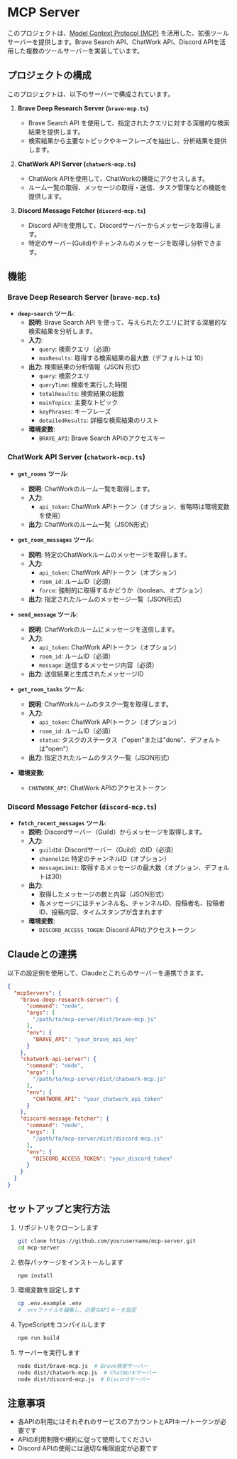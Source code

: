 # MCP Server

このプロジェクトは、[Model Context Protocol (MCP)](https://github.com/modelcontextprotocol) を活用した、拡張ツールサーバーを提供します。Brave Search API、ChatWork API、Discord APIを活用した複数のツールサーバーを実装しています。

## プロジェクトの構成

このプロジェクトは、以下のサーバーで構成されています。

1. **Brave Deep Research Server (`brave-mcp.ts`)**
   * Brave Search API を使用して、指定されたクエリに対する深層的な検索結果を提供します。
   * 検索結果から主要なトピックやキーフレーズを抽出し、分析結果を提供します。

2. **ChatWork API Server (`chatwork-mcp.ts`)**
   * ChatWork APIを使用して、ChatWorkの機能にアクセスします。
   * ルーム一覧の取得、メッセージの取得・送信、タスク管理などの機能を提供します。

3. **Discord Message Fetcher (`discord-mcp.ts`)**
   * Discord APIを使用して、Discordサーバーからメッセージを取得します。
   * 特定のサーバー(Guild)やチャンネルのメッセージを取得し分析できます。

## 機能

### Brave Deep Research Server (`brave-mcp.ts`)

* **`deep-search` ツール**:
  * **説明**: Brave Search API を使って、与えられたクエリに対する深層的な検索結果を分析します。
  * **入力**:
    * `query`: 検索クエリ（必須）
    * `maxResults`: 取得する検索結果の最大数（デフォルトは 10）
  * **出力**: 検索結果の分析情報（JSON 形式）
    * `query`: 検索クエリ
    * `queryTime`: 検索を実行した時間
    * `totalResults`: 検索結果の総数
    * `mainTopics`: 主要なトピック
    * `keyPhrases`: キーフレーズ
    * `detailedResults`: 詳細な検索結果のリスト
  * **環境変数**:
    * `BRAVE_API`: Brave Search APIのアクセスキー

### ChatWork API Server (`chatwork-mcp.ts`)

* **`get_rooms` ツール**:
  * **説明**: ChatWorkのルーム一覧を取得します。
  * **入力**:
    * `api_token`: ChatWork APIトークン（オプション、省略時は環境変数を使用）
  * **出力**: ChatWorkのルーム一覧（JSON形式）

* **`get_room_messages` ツール**:
  * **説明**: 特定のChatWorkルームのメッセージを取得します。
  * **入力**:
    * `api_token`: ChatWork APIトークン（オプション）
    * `room_id`: ルームID（必須）
    * `force`: 強制的に取得するかどうか（boolean、オプション）
  * **出力**: 指定されたルームのメッセージ一覧（JSON形式）

* **`send_message` ツール**:
  * **説明**: ChatWorkのルームにメッセージを送信します。
  * **入力**:
    * `api_token`: ChatWork APIトークン（オプション）
    * `room_id`: ルームID（必須）
    * `message`: 送信するメッセージ内容（必須）
  * **出力**: 送信結果と生成されたメッセージID

* **`get_room_tasks` ツール**:
  * **説明**: ChatWorkルームのタスク一覧を取得します。
  * **入力**:
    * `api_token`: ChatWork APIトークン（オプション）
    * `room_id`: ルームID（必須）
    * `status`: タスクのステータス（"open"または"done"、デフォルトは"open"）
  * **出力**: 指定されたルームのタスク一覧（JSON形式）
  
* **環境変数**:
  * `CHATWORK_API`: ChatWork APIのアクセストークン

### Discord Message Fetcher (`discord-mcp.ts`)

* **`fetch_recent_messages` ツール**:
  * **説明**: Discordサーバー（Guild）からメッセージを取得します。
  * **入力**:
    * `guildId`: Discordサーバー（Guild）のID（必須）
    * `channelId`: 特定のチャンネルID（オプション）
    * `messageLimit`: 取得するメッセージの最大数（オプション、デフォルトは30）
  * **出力**: 
    * 取得したメッセージの数と内容（JSON形式）
    * 各メッセージにはチャンネル名、チャンネルID、投稿者名、投稿者ID、投稿内容、タイムスタンプが含まれます
  * **環境変数**:
    * `DISCORD_ACCESS_TOKEN`: Discord APIのアクセストークン

## Claudeとの連携

以下の設定例を使用して、Claudeとこれらのサーバーを連携できます。

```json
{
  "mcpServers": {
    "brave-deep-research-server": {
      "command": "node",
      "args": [
        "/path/to/mcp-server/dist/brave-mcp.js"
      ],
      "env": {
        "BRAVE_API": "your_brave_api_key"
      }
    },
    "chatwork-api-server": {
      "command": "node",
      "args": [
        "/path/to/mcp-server/dist/chatwork-mcp.js"
      ],
      "env": {
        "CHATWORK_API": "your_chatwork_api_token"
      }
    },
    "discord-message-fetcher": {
      "command": "node",
      "args": [
        "/path/to/mcp-server/dist/discord-mcp.js"
      ],
      "env": {
        "DISCORD_ACCESS_TOKEN": "your_discord_token"
      }
    }
  }
}
```

## セットアップと実行方法

1. リポジトリをクローンします
   ```bash
   git clone https://github.com/yourusername/mcp-server.git
   cd mcp-server
   ```

2. 依存パッケージをインストールします
   ```bash
   npm install
   ```

3. 環境変数を設定します
   ```bash
   cp .env.example .env
   # .envファイルを編集し、必要なAPIキーを設定
   ```

4. TypeScriptをコンパイルします
   ```bash
   npm run build
   ```

5. サーバーを実行します
   ```bash
   node dist/brave-mcp.js  # Brave検索サーバー
   node dist/chatwork-mcp.js  # ChatWorkサーバー
   node dist/discord-mcp.js  # Discordサーバー
   ```

## 注意事項

* 各APIの利用にはそれぞれのサービスのアカウントとAPIキー/トークンが必要です
* APIの利用制限や規約に従って使用してください
* Discord APIの使用には適切な権限設定が必要です
